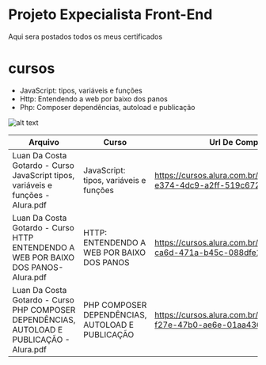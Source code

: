 # Projeto Expecialista Front-End
Aqui sera postados todos os meus certificados


# cursos
* JavaScript: tipos, variáveis e funções
* Http: Entendendo a web por baixo dos panos
* Php: Composer dependências, autoload e publicação

![alt text](https://cursos.alura.com.br/certificate/987408cf-ca6d-471a-b45c-088dfe123b77)

Arquivo | Curso | Url De Comprovação 
--- | --- | --- 
Luan Da Costa Gotardo - Curso JavaScript tipos, variáveis e funções - Alura.pdf | JavaScript: tipos, variáveis e funções | https://cursos.alura.com.br/certificate/c53c3eca-e374-4dc9-a2ff-519c672eb737 
Luan Da Costa Gotardo - Curso HTTP ENTENDENDO A WEB POR BAIXO DOS PANOS-Alura.pdf | HTTP: ENTENDENDO A WEB POR BAIXO DOS PANOS | https://cursos.alura.com.br/certificate/987408cf-ca6d-471a-b45c-088dfe123b77 
Luan Da Costa Gotardo - Curso PHP COMPOSER DEPENDÊNCIAS, AUTOLOAD E PUBLICAÇÃO - Alura.pdf|PHP COMPOSER DEPENDÊNCIAS, AUTOLOAD E PUBLICAÇÃO |https://cursos.alura.com.br/certificate/cd539893-f27e-47b0-ae6e-01aa43662938


